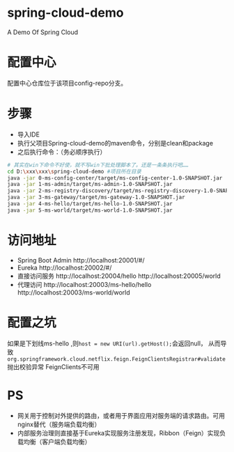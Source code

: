 # spring-cloud-demo
A Demo Of Spring Cloud


# 配置中心
配置中心仓库位于该项目config-repo分支。

# 步骤
- 导入IDE
- 执行父项目Spring-cloud-demo的maven命令，分别是clean和package
- 之后执行命令：（务必顺序执行）
```bash
# 其实在win下命令不好使，就不写win下批处理脚本了。还是一条条执行吧……
cd D:\xxx\xxx\spring-cloud-demo #项目所在目录
java -jar 0-ms-config-center/target/ms-config-center-1.0-SNAPSHOT.jar
java -jar 1-ms-admin/target/ms-admin-1.0-SNAPSHOT.jar
java -jar 2-ms-registry-discovery/target/ms-registry-discovery-1.0-SNAPSHOT.jar
java -jar 3-ms-gateway/target/ms-gateway-1.0-SNAPSHOT.jar
java -jar 4-ms-hello/target/ms-hello-1.0-SNAPSHOT.jar
java -jar 5-ms-world/target/ms-world-1.0-SNAPSHOT.jar
```
# 访问地址
- Spring Boot Admin
http://localhost:20001/#/
- Eureka
http://localhost:20002/#/
- 直接访问服务
http://localhost:20004/hello
http://localhost:20005/world
- 代理访问
http://localhost:20003/ms-hello/hello
http://localhost:20003/ms-world/world

# 配置之坑
如果是下划线ms-hello ,则`host = new URI(url).getHost();`会返回null，
从而导致`org.springframework.cloud.netflix.feign.FeignClientsRegistrar#validate` 抛出校验异常 FeignClients不可用

# PS
- 网关用于控制对外提供的路由，或者用于界面应用对服务端的请求路由。可用nginx替代（服务端负载均衡）
- 内部服务治理则直接基于Eureka实现服务注册发现，Ribbon（Feign）实现负载均衡（客户端负载均衡）

